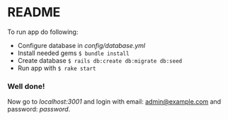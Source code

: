 # README

To run app do following:
* Configure database in *config/database.yml*
* Install needed gems
  `$ bundle install`
* Create database
  `$ rails db:create db:migrate db:seed`
* Run app with
  `$ rake start`

### Well done!
Now go to *localhost:3001* and login with email: admin@example.com and password: *password*.
